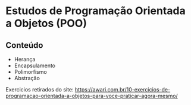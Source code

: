 # Estudos de Programação Orientada a Objetos (POO)


## Conteúdo
- Herança
- Encapsulamento
- Polimorfismo
- Abstração

Exercicios retirados do site: https://awari.com.br/10-exercicios-de-programacao-orientada-a-objetos-para-voce-praticar-agora-mesmo/
